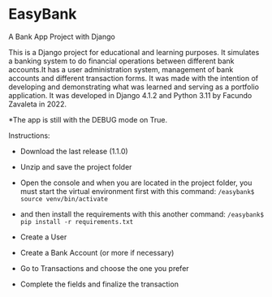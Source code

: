 # EasyBank
A Bank App Project with Django

This is a Django project for educational and learning purposes. It simulates a banking system to do financial operations between different bank accounts.It has a user administration system, management of bank accounts and different transaction forms. It was made with the intention of developing and demonstrating what was learned and serving as a portfolio application. It was developed in Django 4.1.2 and Python 3.11 by Facundo Zavaleta in 2022.

*The app is still with the DEBUG mode on True.

Instructions:
 - Download the last release (1.1.0)
 - Unzip and save the project folder
 - Open the console and when you are located in the project folder, you must start the virtual environment first with this command:
   ```/easybank$ source venv/bin/activate```
 - and then install the requirements with this another command:
   ```/easybank$ pip install -r requirements.txt```
   
 - Create a User
 - Create a Bank Account (or more if necessary)
 - Go to Transactions and choose the one you prefer
 - Complete the fields and finalize the transaction

